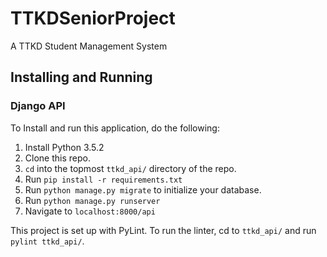 # TTKDSeniorProject
A TTKD Student Management System

## Installing and Running
### Django API
To Install and run this application, do the following:

1. Install Python 3.5.2
2. Clone this repo.
3. `cd` into the topmost `ttkd_api/` directory of the repo.
4. Run `pip install -r requirements.txt`
5. Run `python manage.py migrate` to initialize your database.
6. Run `python manage.py runserver`
7. Navigate to `localhost:8000/api`

This project is set up with PyLint. To run the linter, cd to `ttkd_api/` and run `pylint ttkd_api/`.
